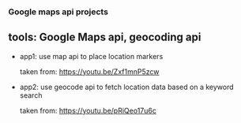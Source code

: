 ### Google maps api projects
## tools: Google Maps api, geocoding api

- app1: use map api to place location markers

   taken from: https://youtu.be/Zxf1mnP5zcw
- app2: use geocode api to fetch location data based on a keyword search

   taken from: https://youtu.be/pRiQeo17u6c
